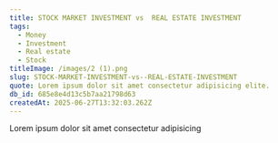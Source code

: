 ```yaml
---
title: STOCK MARKET INVESTMENT vs  REAL ESTATE INVESTMENT
tags:
  - Money
  - Investment
  - Real estate
  - Stock
titleImage: /images/2 (1).png
slug: STOCK-MARKET-INVESTMENT-vs--REAL-ESTATE-INVESTMENT
quote: Lorem ipsum dolor sit amet consectetur adipisicing elite.
db_id: 685e8e4d13c5b7aa21798d63
createdAt: 2025-06-27T13:32:03.262Z
---
```


Lorem ipsum dolor sit amet consectetur adipisicing
